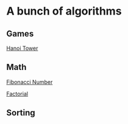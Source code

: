 # A bunch of algorithms

## Games
[Hanoi Tower](https://github.com/dudexe/algorithms/blob/4ab36263d917574d0de2aa67ea13e553f2afe5c9/hanoi.cc)

## Math
[Fibonacci Number](https://github.com/dudexe/algorithms/blob/a4a7a1def3a91a849deb94b0a218d10a1b221d9d/fibonacci.cc)

[Factorial](https://github.com/dudexe/algorithms/blob/d36b87335eb53af185244dfc7313f2c2fbb7642b/factorial.cc)

## Sorting